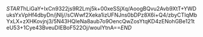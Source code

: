 $START$hLiGaY+IxCn9322js9R2Lmj5k+00xeSSjXq/AoogBQvu2Avb9XtT+YWDuksYxVpHf4dbyDn/jNlj//sCWwf2Xeka1izUFNJns0bDPz8X6i+Q4/zbyCTIqMbYxLX+zXHKovjnj3/5N43HQIeNa8aub7o9OencQwZosYtqKD4zENohGBe121teU53+1Cye43BveuDIEBoF522Oj/wouIYtnA==$END$